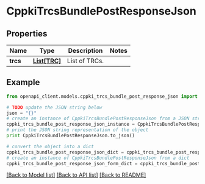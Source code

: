 # CppkiTrcsBundlePostResponseJson


## Properties

Name | Type | Description | Notes
------------ | ------------- | ------------- | -------------
**trcs** | [**List[TRC]**](TRC.md) | List of TRCs. | 

## Example

```python
from openapi_client.models.cppki_trcs_bundle_post_response_json import CppkiTrcsBundlePostResponseJson

# TODO update the JSON string below
json = "{}"
# create an instance of CppkiTrcsBundlePostResponseJson from a JSON string
cppki_trcs_bundle_post_response_json_instance = CppkiTrcsBundlePostResponseJson.from_json(json)
# print the JSON string representation of the object
print CppkiTrcsBundlePostResponseJson.to_json()

# convert the object into a dict
cppki_trcs_bundle_post_response_json_dict = cppki_trcs_bundle_post_response_json_instance.to_dict()
# create an instance of CppkiTrcsBundlePostResponseJson from a dict
cppki_trcs_bundle_post_response_json_form_dict = cppki_trcs_bundle_post_response_json.from_dict(cppki_trcs_bundle_post_response_json_dict)
```
[[Back to Model list]](../README.md#documentation-for-models) [[Back to API list]](../README.md#documentation-for-api-endpoints) [[Back to README]](../README.md)


